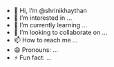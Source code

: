 - 👋 Hi, I’m @shrinikhaythan
- 👀 I’m interested in ...
- 🌱 I’m currently learning ...
- 💞️ I’m looking to collaborate on ...
- 📫 How to reach me ...
- 😄 Pronouns: ...
- ⚡ Fun fact: ...

<!---
shrinikhaythan/shrinikhaythan is a ✨ special ✨ repository because its `README.md` (this file) appears on your GitHub profile.
You can click the Preview link to take a look at your changes.
--->
